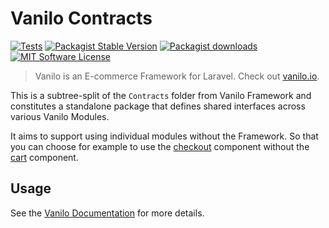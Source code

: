 # Vanilo Contracts

[![Tests](https://img.shields.io/github/workflow/status/vanilophp/contracts/tests/master?style=flat-square)](https://github.com/vanilophp/contracts/actions?query=workflow%3Atests)
[![Packagist Stable Version](https://img.shields.io/packagist/v/vanilo/contracts.svg?style=flat-square&label=stable)](https://packagist.org/packages/vanilo/contracts)
[![Packagist downloads](https://img.shields.io/packagist/dt/vanilo/contracts.svg?style=flat-square)](https://packagist.org/packages/vanilo/contracts)
[![MIT Software License](https://img.shields.io/badge/license-MIT-blue.svg?style=flat-square)](LICENSE.md)

> Vanilo is an E-commerce Framework for Laravel.
> Check out [vanilo.io](https://vanilo.io).

This is a subtree-split of the `Contracts` folder from Vanilo Framework and
constitutes a standalone package that defines shared interfaces across various
Vanilo Modules.

It aims to support using individual modules without the Framework.
So that you can choose for example to use the
[checkout](https://github.com/vanilophp/checkout) component without the
[cart](https://github.com/vanilophp/cart) component.

## Usage

See the [Vanilo Documentation](https://vanilo.io/docs/master/what-is-vanilo) for more details.
